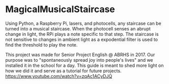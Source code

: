 # MagicalMusicalStaircase
Using Python, a Raspberry Pi, lasers, and photocells, any staircase can be turned into a musical staircase.
When the photocell senses an abrupt change in light, the RPi plays a note specific to that step.
The staircase is not sensitive to changes in ambient light as a expodential filter is used to find the threshold to play the note.

This project was made for Senior Project English @ ABRHS in 2017. Our purpose was to "spontaneously spread joy into people's lives" and we installed it in the school for a day. This guide is meant to shed more light on how we did it and serve as a tutorial for future projects.
<br />
https://www.youtube.com/watch?v=zqAc1ACyDJQ
  
